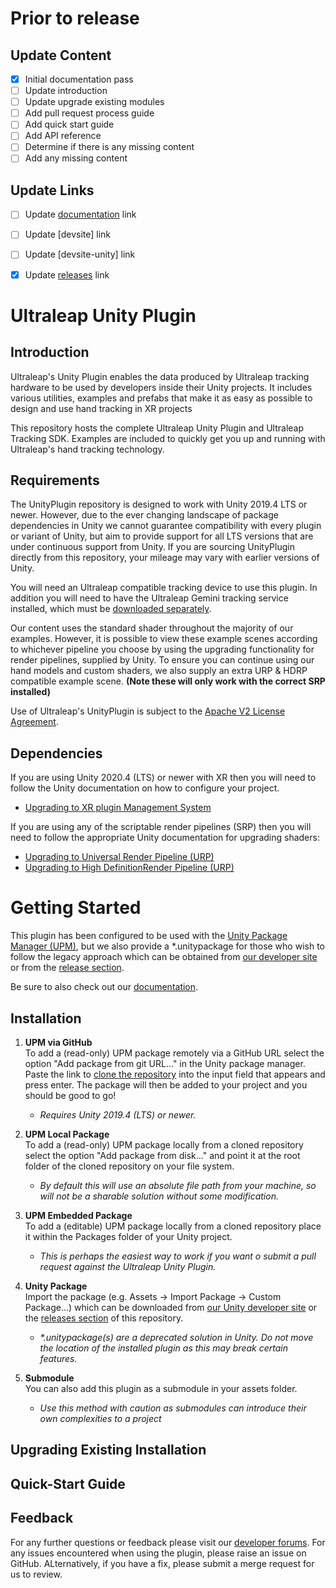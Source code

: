 <!--links-->
[upgrade-urp]: https://docs.unity3d.com/Packages/com.unity.render-pipelines.universal@7.1/manual/upgrading-your-shaders.html "Unity URP Upgrade Documentation"
[upgrade-hdrp]: https://docs.unity3d.com/Packages/com.unity.render-pipelines.high-definition@7.1/manual/Upgrading-To-HDRP.html "Unity HDRP Upgrade Documentation"
[upgrade-xr]: https://docs.unity3d.com/Manual/configuring-project-for-xr.html "Unity XR Upgrade Documentation"
[package-manager]: https://docs.unity3d.com/Manual/Packages.html "Unity Package Manager Documentation"
[apache]: http://www.apache.org/licenses/LICENSE-2.0 "Apache V2 License"

[documentation]: https://docs.ultraleap.com/ "Ultraleap UnityPlugin Documentation"
[api-reference]: https://docs.ultraleap.com/ "Ultraleap UnityPlugin API Reference"
[developer-site]: https://developer.leapmotion.com/ "Ultraleap Developer Site"
[developer-site-unity]: https://developer.leapmotion.com/unity/ "Ultraleap Developer site - Unity"
[releases]: https://github.com/ultraleap/UnityPlugin/releases "UnityPlugin releases"
[developer-forum]: https://forums.leapmotion.com/ "Developer Forum"
[repository-clone-url]: https://github.com/ultraleap/UnityPlugin.git "Clone with HTTPS"



<!--TODO-->
# Prior to release
## Update Content

- [x] Initial documentation pass
- [ ] Update introduction
- [ ] Update upgrade existing modules
- [ ] Add pull request process guide
- [ ] Add quick start guide
- [ ] Add API reference
- [ ] Determine if there is any missing content
- [ ] Add any missing content

## Update Links
- [ ] Update [documentation] link
- [ ] Update [devsite] link
- [ ] Update [devsite-unity] link
- [x] Update [releases] link




<!--content-->
# Ultraleap Unity Plugin

## Introduction

Ultraleap's Unity Plugin enables the data produced by Ultraleap tracking hardware to be used by developers inside their Unity projects. It includes various utilities, examples and prefabs that make it as easy as possible to design and use hand tracking in XR projects

This repository hosts the complete Ultraleap Unity Plugin and Ultraleap Tracking SDK. Examples are included to quickly get you up and running with Ultraleap's hand tracking technology.

## Requirements

The UnityPlugin repository is designed to work with Unity 2019.4 LTS or newer. However, due to the ever changing landscape of package dependencies in Unity we cannot guarantee compatibility with every plugin or variant of Unity, but aim to provide support for all LTS versions that are under continuous support from Unity. If you are sourcing UnityPlugin directly from this repository, your mileage may vary with earlier versions of Unity.

You will need an Ultraleap compatible tracking device to use this plugin. In addition you will need to have the Ultraleap Gemini tracking service installed, which must be [downloaded separately][developer-site].

Our content uses the standard shader throughout the majority of our examples. However, it is possible to view these example scenes according to whichever pipeline you choose by using the upgrading functionality for render pipelines, supplied by Unity.
To ensure you can continue using our hand models and custom shaders, we also supply an extra URP & HDRP compatible example scene. __(Note these will only work with the correct SRP installed)__

Use of Ultraleap's UnityPlugin is subject to the [Apache V2 License Agreement][apache].

## Dependencies

If you are using Unity 2020.4 (LTS) or newer with XR then you will need to follow the Unity documentation on how to configure your project.
  * [Upgrading to XR plugin Management System][upgrade-xr]

If you are using any of the scriptable render pipelines (SRP) then you will need to follow the appropriate Unity documentation for upgrading shaders:
* [Upgrading to Universal Render Pipeline (URP)][upgrade-urp] 
* [Upgrading to High DefinitionRender Pipeline (URP)][upgrade-hdrp]




# Getting Started

This plugin has been configured to be used with the [Unity Package Manager (UPM)][package-manager], but we also provide a \*.unitypackage for those who wish to follow the legacy approach which can be obtained from [our developer site][developer-site-unity] or from the [release section][releases].

Be sure to also check out our [documentation][documentation].

## Installation

1. __UPM via GitHub__  
  To add a (read-only) UPM package remotely via a GitHub URL select the option "Add package from git URL…" in the Unity package manager. Paste the link to [clone the repository][repository-clone-url] into the input field that appears and press enter. The package will then be added to your project and you should be good to go! 
    * *Requires Unity 2019.4 (LTS) or newer.*

2. __UPM Local Package__  
  To add a (read-only) UPM package locally from a cloned repository select the option "Add package from disk…" and point it at the root folder of the cloned repository on your file system.
    * *By default this will use an absolute file path from your machine, so will not be a sharable solution without some modification.*

3. __UPM Embedded Package__  
  To add a (editable) UPM package locally from a cloned repository place it within the Packages folder of your Unity project.
    * *This is perhaps the easiest way to work if you want o submit a pull request against the Ultraleap Unity Plugin.*

4. __Unity Package__  
  Import the package (e.g. Assets -> Import Package -> Custom Package...) which can be downloaded from [our Unity developer site][developer-site-unity] or the [releases section][releases] of this repository.     
    * *\*.unitypackage(s) are a deprecated solution in Unity. Do not move the location of the installed plugin as this may break certain features.*

5. __Submodule__  
  You can also add this plugin as a submodule in your assets folder. 
    * *Use this method with caution as submodules can introduce their own complexities to a project*

<!--6. OpenUPM
Add the following scoped registry to Unity (Edit -> Project Settings... -> Package Manager -> Scoped Registries) 
  Name: Ultraleap - OpenUPM
  URL: https://package.openupm.com
  Scope(s): com.ultraleap
  Then select "My Registries" from the package manager and install the Ultraleap Unity plugin.-->


## Upgrading Existing Installation

## Quick-Start Guide

## Feedback

For any further questions or feedback please visit our [developer forums][developer-forum].
For any issues encountered when using the plugin, please raise an issue on GitHub. ALternatively, if you have a fix, please submit a merge request for us to review.